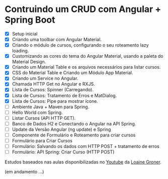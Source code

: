 # Contruindo um CRUD com Angular + Spring Boot
- [x] Setup inicial
- [x] Criando uma toolbar com Angular Material.
- [x] Criando o módulo de cursos, configurando o seu roteamento lazy loading.
- [x] Customizando as cores do tema do Angular Material, usando a paleta do Material Design.
- [x] Criando um Material Table e os arquivos necessários para listar cursos.
- [x] CSS do Material Table e Criando um Módulo App Material.
- [x] Criando um Service no Angular.
- [x] Chamada HTTP Get no Angular e RXJS.
- [x] Lista de Cursos: Spinner (Carregando).
- [x] Lista de Cursos: Tratamento de Erros e MatDialog.
- [x] Lista de Cursos: Pipe para mostrar ícone.
- [ ] Ambiente Java + Maven para Spring.
- [ ] Hello World com Spring.
- [ ] Listar Cursos (API HTTP GET).
- [ ] Banco de Dados H2 e Conectando o Angular na API Spring.
- [ ] Update da Versão Angular (ng update) e Spring
- [ ] Componente de Formulário e Roteamento para criar cursos
- [ ] Formulário para Criar Cursos
- [ ] Formulário: Salvando os dados com HTTP POST + tratamento de erros
- [ ] Formulário: API Spring: Criar Curso (HTTP POST)

Estudos baseados nas aulas disponibilizadas no [Youtube](https://www.youtube.com/playlist?list=PLGxZ4Rq3BOBpwaVgAPxTxhdX_TfSVlTcY) da [Loaine Groner](https://github.com/loiane).
<p>(em andamento ...)</p>

